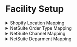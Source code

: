 # Facility Setup

<details>
<summary>Shopify Location Mapping</summary>
<ShopifyShopLocation facilityId="62778277975" shopId="SHOP" shopifyLocationId="415"/>
<ShopifyShopLocation facilityId="2562064413" shopId="SHOP" shopifyLocationId="114"/>
<ShopifyShopLocation facilityId="30696177751" shopId="SHOP" shopifyLocationId="254"/>
<ShopifyShopLocation facilityId="62714773591" shopId="SHOP" shopifyLocationId="372"/>
<ShopifyShopLocation facilityId="62714806359" shopId="SHOP" shopifyLocationId="376"/>
<ShopifyShopLocation facilityId="63313117271" shopId="SHOP" shopifyLocationId="420"/>
<ShopifyShopLocation facilityId="60903424087" shopId="SHOP" shopifyLocationId="331"/>
<ShopifyShopLocation facilityId="31137890391" shopId="SHOP" shopifyLocationId="288"/>
<ShopifyShopLocation facilityId="35781869655" shopId="SHOP" shopifyLocationId="358"/>
<ShopifyShopLocation facilityId="62520754263" shopId="SHOP" shopifyLocationId="111"/>
<ShopifyShopLocation facilityId="35758243927" shopId="SHOP" shopifyLocationId="318"/>
<ShopifyShopLocation facilityId="60912140375" shopId="SHOP" shopifyLocationId="334"/>
<ShopifyShopLocation facilityId="63384748119" shopId="SHOP" shopifyLocationId="421"/>
<ShopifyShopLocation facilityId="60903391319" shopId="SHOP" shopifyLocationId="330"/>
<ShopifyShopLocation facilityId="63384780887" shopId="SHOP" shopifyLocationId="422"/>
<ShopifyShopLocation facilityId="60914499671" shopId="SHOP" shopifyLocationId="336"/>
<ShopifyShopLocation facilityId="35764404311" shopId="SHOP" shopifyLocationId="319"/>
<ShopifyShopLocation facilityId="62520721495" shopId="SHOP" shopifyLocationId="284"/>
<ShopifyShopLocation facilityId="62520787031" shopId="SHOP" shopifyLocationId="349"/>
<ShopifyShopLocation facilityId="62571642967" shopId="SHOP" shopifyLocationId="370"/>
<ShopifyShopLocation facilityId="61327048791" shopId="SHOP" shopifyLocationId="348"/>
<ShopifyShopLocation facilityId="62739513431" shopId="SHOP" shopifyLocationId="383"/>
<ShopifyShopLocation facilityId="62778048599" shopId="SHOP" shopifyLocationId="405"/>
</details>

<details>
<summary>NetSuite Order Type Mapping</summary>
<FacilityIdentification facilityId="254" facilityIdenTypeId="NETSUITE_ORDR_TYPE" idValue="6"/>
<FacilityIdentification facilityId="114" facilityIdenTypeId="NETSUITE_ORDR_TYPE" idValue="1"/>
<FacilityIdentification facilityId="372" facilityIdenTypeId="NETSUITE_ORDR_TYPE" idValue="6"/>
<FacilityIdentification facilityId="376" facilityIdenTypeId="NETSUITE_ORDR_TYPE" idValue="6"/>
<FacilityIdentification facilityId="420" facilityIdenTypeId="NETSUITE_ORDR_TYPE" idValue="6"/>
<FacilityIdentification facilityId="331" facilityIdenTypeId="NETSUITE_ORDR_TYPE" idValue="6"/>
<FacilityIdentification facilityId="288" facilityIdenTypeId="NETSUITE_ORDR_TYPE" idValue="6"/>
<FacilityIdentification facilityId="358" facilityIdenTypeId="NETSUITE_ORDR_TYPE" idValue="6"/>
<FacilityIdentification facilityId="111" facilityIdenTypeId="NETSUITE_ORDR_TYPE" idValue="n/a"/>
<FacilityIdentification facilityId="318" facilityIdenTypeId="NETSUITE_ORDR_TYPE" idValue="6"/>
<FacilityIdentification facilityId="334" facilityIdenTypeId="NETSUITE_ORDR_TYPE" idValue="6"/>
<FacilityIdentification facilityId="421" facilityIdenTypeId="NETSUITE_ORDR_TYPE" idValue="152"/>
<FacilityIdentification facilityId="330" facilityIdenTypeId="NETSUITE_ORDR_TYPE" idValue="6"/>
<FacilityIdentification facilityId="422" facilityIdenTypeId="NETSUITE_ORDR_TYPE" idValue="152"/>
<FacilityIdentification facilityId="336" facilityIdenTypeId="NETSUITE_ORDR_TYPE" idValue="6"/>
<FacilityIdentification facilityId="319" facilityIdenTypeId="NETSUITE_ORDR_TYPE" idValue="6"/>
<FacilityIdentification facilityId="284" facilityIdenTypeId="NETSUITE_ORDR_TYPE" idValue="n/a"/>
<FacilityIdentification facilityId="349" facilityIdenTypeId="NETSUITE_ORDR_TYPE" idValue="n/a"/>
<FacilityIdentification facilityId="370" facilityIdenTypeId="NETSUITE_ORDR_TYPE" idValue="6"/>
<FacilityIdentification facilityId="348" facilityIdenTypeId="NETSUITE_ORDR_TYPE" idValue="6"/>
<FacilityIdentification facilityId="383" facilityIdenTypeId="NETSUITE_ORDR_TYPE" idValue="6"/>
<FacilityIdentification facilityId="405" facilityIdenTypeId="NETSUITE_ORDR_TYPE" idValue="6"/>
</details>

<details>
<summary>NetSuite Channel Mapping</summary>
<FacilityIdentification facilityId="254" facilityIdenTypeId="ORDR_ORGN_SLS_CHNL" idValue="12"/>
<FacilityIdentification facilityId="114" facilityIdenTypeId="ORDR_ORGN_SLS_CHNL" idValue="1"/>
<FacilityIdentification facilityId="372" facilityIdenTypeId="ORDR_ORGN_SLS_CHNL" idValue="156"/>
<FacilityIdentification facilityId="376" facilityIdenTypeId="ORDR_ORGN_SLS_CHNL" idValue="144"/>
<FacilityIdentification facilityId="420" facilityIdenTypeId="ORDR_ORGN_SLS_CHNL" idValue="187"/>
<FacilityIdentification facilityId="331" facilityIdenTypeId="ORDR_ORGN_SLS_CHNL" idValue="104"/>
<FacilityIdentification facilityId="288" facilityIdenTypeId="ORDR_ORGN_SLS_CHNL" idValue="65"/>
<FacilityIdentification facilityId="358" facilityIdenTypeId="ORDR_ORGN_SLS_CHNL" idValue="45"/>
<FacilityIdentification facilityId="111" facilityIdenTypeId="ORDR_ORGN_SLS_CHNL" idValue="n/a"/>
<FacilityIdentification facilityId="318" facilityIdenTypeId="ORDR_ORGN_SLS_CHNL" idValue="94"/>
<FacilityIdentification facilityId="334" facilityIdenTypeId="ORDR_ORGN_SLS_CHNL" idValue="112"/>
<FacilityIdentification facilityId="421" facilityIdenTypeId="ORDR_ORGN_SLS_CHNL" idValue="188"/>
<FacilityIdentification facilityId="330" facilityIdenTypeId="ORDR_ORGN_SLS_CHNL" idValue="171"/>
<FacilityIdentification facilityId="422" facilityIdenTypeId="ORDR_ORGN_SLS_CHNL" idValue="189"/>
<FacilityIdentification facilityId="336" facilityIdenTypeId="ORDR_ORGN_SLS_CHNL" idValue="110"/>
<FacilityIdentification facilityId="319" facilityIdenTypeId="ORDR_ORGN_SLS_CHNL" idValue="43"/>
<FacilityIdentification facilityId="284" facilityIdenTypeId="ORDR_ORGN_SLS_CHNL" idValue="n/a"/>
<FacilityIdentification facilityId="349" facilityIdenTypeId="ORDR_ORGN_SLS_CHNL" idValue="n/a"/>
<FacilityIdentification facilityId="370" facilityIdenTypeId="ORDR_ORGN_SLS_CHNL" idValue="155"/>
<FacilityIdentification facilityId="348" facilityIdenTypeId="ORDR_ORGN_SLS_CHNL" idValue="128"/>
<FacilityIdentification facilityId="383" facilityIdenTypeId="ORDR_ORGN_SLS_CHNL" idValue="166"/>
<FacilityIdentification facilityId="405" facilityIdenTypeId="ORDR_ORGN_SLS_CHNL" idValue="181"/>
</details>

<details>
<summary>NetSuite Deparment Mapping</summary>
<FacilityIdentification facilityId="254" facilityIdenTypeId="ORDR_ORGN_DPT" idValue="212"/>
<FacilityIdentification facilityId="114" facilityIdenTypeId="ORDR_ORGN_DPT" idValue="203"/>
<FacilityIdentification facilityId="372" facilityIdenTypeId="ORDR_ORGN_DPT" idValue="317"/>
<FacilityIdentification facilityId="376" facilityIdenTypeId="ORDR_ORGN_DPT" idValue="335"/>
<FacilityIdentification facilityId="420" facilityIdenTypeId="ORDR_ORGN_DPT" idValue="398"/>
<FacilityIdentification facilityId="331" facilityIdenTypeId="ORDR_ORGN_DPT" idValue="313"/>
<FacilityIdentification facilityId="288" facilityIdenTypeId="ORDR_ORGN_DPT" idValue="260"/>
<FacilityIdentification facilityId="358" facilityIdenTypeId="ORDR_ORGN_DPT" idValue="241"/>
<FacilityIdentification facilityId="111" facilityIdenTypeId="ORDR_ORGN_DPT" idValue="n/a"/>
<FacilityIdentification facilityId="318" facilityIdenTypeId="ORDR_ORGN_DPT" idValue="294"/>
<FacilityIdentification facilityId="334" facilityIdenTypeId="ORDR_ORGN_DPT" idValue="322"/>
<FacilityIdentification facilityId="421" facilityIdenTypeId="ORDR_ORGN_DPT" idValue="399"/>
<FacilityIdentification facilityId="330" facilityIdenTypeId="ORDR_ORGN_DPT" idValue="378"/>
<FacilityIdentification facilityId="422" facilityIdenTypeId="ORDR_ORGN_DPT" idValue="400"/>
<FacilityIdentification facilityId="336" facilityIdenTypeId="ORDR_ORGN_DPT" idValue="320"/>
<FacilityIdentification facilityId="319" facilityIdenTypeId="ORDR_ORGN_DPT" idValue="295"/>
<FacilityIdentification facilityId="284" facilityIdenTypeId="ORDR_ORGN_DPT" idValue="n/a"/>
<FacilityIdentification facilityId="349" facilityIdenTypeId="ORDR_ORGN_DPT" idValue="n/a"/>
<FacilityIdentification facilityId="370" facilityIdenTypeId="ORDR_ORGN_DPT" idValue="364"/>
<FacilityIdentification facilityId="348" facilityIdenTypeId="ORDR_ORGN_DPT" idValue="325"/>
<FacilityIdentification facilityId="383" facilityIdenTypeId="ORDR_ORGN_DPT" idValue="373"/>
<FacilityIdentification facilityId="405" facilityIdenTypeId="ORDR_ORGN_DPT" idValue="392"/>
</details>